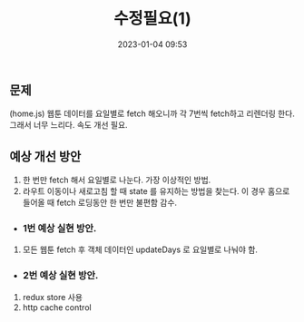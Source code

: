 ﻿---
title: 수정필요(1)
date: 2023-01-04 09:53
categories: [Toy]
tags: [Toy, Project, ToyProject]
sitemap:
  changefreq: daily
  priority: 1.0
---

## 문제

(home.js)
웹툰 데이터를 요일별로 fetch 해오니까 각 7번씩 fetch하고 리렌더링 한다. 그래서 너무 느리다. 속도 개선 필요.

## 예상 개선 방안

1.  한 번만 fetch 해서 요일별로 나눈다. 가장 이상적인 방법.
2.  라우트 이동이나 새로고침 할 때 state 를 유지하는 방법을 찾는다. 이 경우 홈으로 들어올 때 fetch 로딩동안 한 번만 불편함 감수.

- ### 1번 예상 실현 방안.

1. 모든 웹툰 fetch 후 객체 데이터인 updateDays 로 요일별로 나눠야 함.

- ### 2번 예상 실현 방안.

1. redux store 사용
2. http cache control
